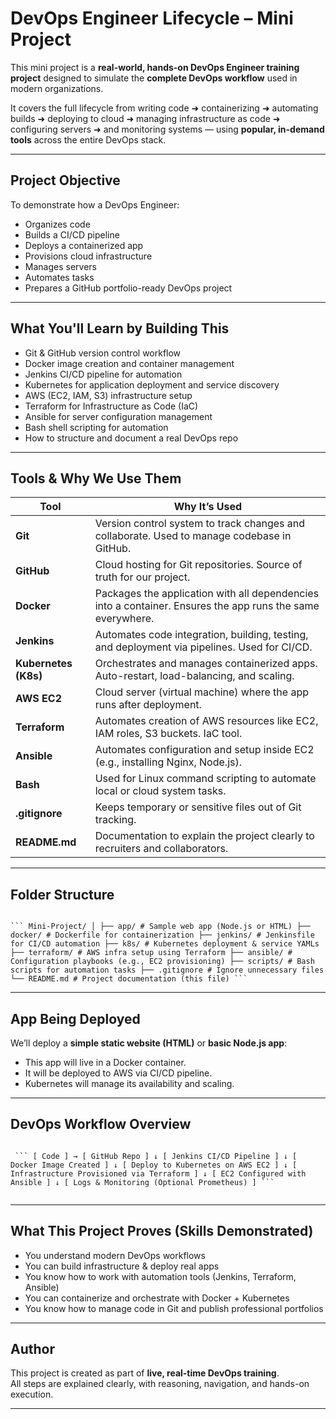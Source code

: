 #  DevOps Engineer Lifecycle – Mini Project

This mini project is a **real-world, hands-on DevOps Engineer training project** designed to simulate the **complete DevOps workflow** used in modern organizations.

It covers the full lifecycle from writing code ➜ containerizing ➜ automating builds ➜ deploying to cloud ➜ managing infrastructure as code ➜ configuring servers ➜ and monitoring systems — using **popular, in-demand tools** across the entire DevOps stack.

---

##  Project Objective

To demonstrate how a DevOps Engineer:
- Organizes code
- Builds a CI/CD pipeline
- Deploys a containerized app
- Provisions cloud infrastructure
- Manages servers
- Automates tasks
- Prepares a GitHub portfolio-ready DevOps project

---

##  What You'll Learn by Building This

- Git & GitHub version control workflow
- Docker image creation and container management
- Jenkins CI/CD pipeline for automation
- Kubernetes for application deployment and service discovery
- AWS (EC2, IAM, S3) infrastructure setup
- Terraform for Infrastructure as Code (IaC)
- Ansible for server configuration management
- Bash shell scripting for automation
- How to structure and document a real DevOps repo

---

##  Tools & Why We Use Them

| Tool | Why It’s Used |
|------|---------------|
| **Git** | Version control system to track changes and collaborate. Used to manage codebase in GitHub. |
| **GitHub** | Cloud hosting for Git repositories. Source of truth for our project. |
| **Docker** | Packages the application with all dependencies into a container. Ensures the app runs the same everywhere. |
| **Jenkins** | Automates code integration, building, testing, and deployment via pipelines. Used for CI/CD. |
| **Kubernetes (K8s)** | Orchestrates and manages containerized apps. Auto-restart, load-balancing, and scaling. |
| **AWS EC2** | Cloud server (virtual machine) where the app runs after deployment. |
| **Terraform** | Automates creation of AWS resources like EC2, IAM roles, S3 buckets. IaC tool. |
| **Ansible** | Automates configuration and setup inside EC2 (e.g., installing Nginx, Node.js). |
| **Bash** | Used for Linux command scripting to automate local or cloud system tasks. |
| **.gitignore** | Keeps temporary or sensitive files out of Git tracking. |
| **README.md** | Documentation to explain the project clearly to recruiters and collaborators. |

---
##  Folder Structure
<pre><code>
``` Mini-Project/ │ ├── app/ # Sample web app (Node.js or HTML) ├── docker/ # Dockerfile for containerization ├── jenkins/ # Jenkinsfile for CI/CD automation ├── k8s/ # Kubernetes deployment & service YAMLs ├── terraform/ # AWS infra setup using Terraform ├── ansible/ # Configuration playbooks (e.g., EC2 provisioning) ├── scripts/ # Bash scripts for automation tasks ├── .gitignore # Ignore unnecessary files └── README.md # Project documentation (this file) ```
</code></pre>


---

##  App Being Deployed

We’ll deploy a **simple static website (HTML)** or **basic Node.js app**:
- This app will live in a Docker container.
- It will be deployed to AWS via CI/CD pipeline.
- Kubernetes will manage its availability and scaling.

---

##  DevOps Workflow Overview

<pre><code>
 ``` [ Code ] → [ GitHub Repo ] ↓ [ Jenkins CI/CD Pipeline ] ↓ [ Docker Image Created ] ↓ [ Deploy to Kubernetes on AWS EC2 ] ↓ [ Infrastructure Provisioned via Terraform ] ↓ [ EC2 Configured with Ansible ] ↓ [ Logs & Monitoring (Optional Prometheus) ] ``` 
 </code></pre>
---

##  What This Project Proves (Skills Demonstrated)

- You understand modern DevOps workflows
- You can build infrastructure & deploy real apps
- You know how to work with automation tools (Jenkins, Terraform, Ansible)
- You can containerize and orchestrate with Docker + Kubernetes
- You know how to manage code in Git and publish professional portfolios

---

##  Author

This project is created as part of **live, real-time DevOps training**.  
All steps are explained clearly, with reasoning, navigation, and hands-on execution.

---



